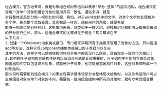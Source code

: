 	组合模式，官方地来讲，就是对象组合成树形结构以表示'部分-整体'的层次结构，组合模式使得用户对单个对象和组合对象的使用具有一致性，通俗来讲，就是
	对待整体还是部分都一视同仁的问题，例如，对于word文档中的文字，对单个文字的处理和对多个字，甚至整个文档处理，其实都是一样的，站在用户的角度，就是希望
	能够一视同仁地对待它们。这形象地来看，就类似于一棵大树，树枝和树叶都能够汲取来自根部的养分进行生长。那么，这组合模式的关键点在于何处？其关键点在于
	以下几点：
	1.创建一个Compoent抽象类或接口，专门用来声明所有子类用来管理子对象的方法，其中包括add等方法，这样实现Component抽象类或接口的子类就可以复用
	其中的方法，这样子可以使树枝和树叶对于用户而言没什么区别，具备完全一致的行为接口；
	2.其中的叶子结构和容器构件结构以及组合形式是比较重要的，叶子结构中不能包含成员对象，而容器构件可以包含成员对象，可能是叶子对象，也可能是容器构件对象，这些对象都形成一个树形结构。
	那么何时需要用到组合模式？如果发现需求是体现部分与整体层次结构时，以及你希望用户可以忽略组合对象与单个对象的不同，需要统一使用组合结构中所有的对象时，就可以考虑组合模式。
